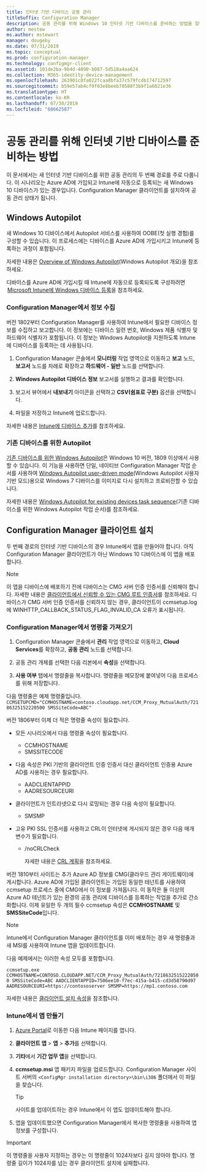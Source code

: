 ```yaml
---
title: 인터넷 기반 디바이스 공동 관리
titleSuffix: Configuration Manager
description: 공동 관리를 위해 Windows 10 인터넷 기반 디바이스를 준비하는 방법을 알아봅니다.
author: mestew
ms.author: mstewart
manager: dougeby
ms.date: 07/31/2019
ms.topic: conceptual
ms.prod: configuration-manager
ms.technology: configmgr-client
ms.assetid: 101de2ba-9b4d-4890-b087-5d518a4aa624
ms.collection: M365-identity-device-management
ms.openlocfilehash: 263901c8fa022fcaa8bfa37c579fcdb174712597
ms.sourcegitcommit: b59e57ab4cf9f03e8beeb70588f3b9f1a6021e36
ms.translationtype: HT
ms.contentlocale: ko-KR
ms.lasthandoff: 07/30/2019
ms.locfileid: "68662587"
---
```

# <a name="how-to-prepare-internet-based-devices-for-co-management"></a>공동 관리를 위해 인터넷 기반 디바이스를 준비하는 방법

이 문서에서는 새 인터넷 기반 디바이스를 위한 공동 관리의 두 번째 경로를 주로 다룹니다. 이 시나리오는 Azure AD에 가입되고 Intune에 자동으로 등록되는 새 Windows 10 디바이스가 있는 경우입니다. Configuration Manager 클라이언트를 설치하여 공동 관리 상태가 됩니다.  

## <a name="windows-autopilot"></a>Windows Autopilot

새 Windows 10 디바이스에서 Autopilot 서비스를 사용하여 OOBE(첫 실행 경험)를 구성할 수 있습니다. 이 프로세스에는 디바이스를 Azure AD에 가입시키고 Intune에 등록하는 과정이 포함됩니다.  

자세한 내용은 [Overview of Windows Autopilot](https://docs.microsoft.com/windows/deployment/windows-autopilot/windows-autopilot)(Windows Autopilot 개요)을 참조하세요.

디바이스를 Azure AD에 가입시킬 때 Intune에 자동으로 등록되도록 구성하려면  [Microsoft Intune에 Windows 디바이스 등록](https://docs.microsoft.com/intune/windows-enroll)을 참조하세요.  

### <a name="gather-information-from-configuration-manager"></a>Configuration Manager에서 정보 수집

버전 1802부터 Configuration Manager를 사용하여 Intune에서 필요한 디바이스 정보를 수집하고 보고합니다. 이 정보에는 디바이스 일련 번호, Windows 제품 식별자 및 하드웨어 식별자가 포함됩니다. 이 정보는 Windows Autopilot을 지원하도록 Intune에 디바이스를 등록하는 데 사용됩니다.

1. Configuration Manager 콘솔에서 **모니터링** 작업 영역으로 이동하고 **보고** 노드, **보고서** 노드를 차례로 확장하고 **하드웨어 - 일반** 노드를 선택합니다.  

2. **Windows Autopilot 디바이스 정보** 보고서를 실행하고 결과를 확인합니다.  

3. 보고서 뷰어에서 **내보내기** 아이콘을 선택하고 **CSV(쉼표로 구분)** 옵션을 선택합니다.  

4. 파일을 저장하고 Intune에 업로드합니다.  

자세한 내용은 [Intune에 디바이스 추가](https://docs.microsoft.com/intune/enrollment-autopilot#add-devices)를 참조하세요.

### <a name="autopilot-for-existing-devices"></a>기존 디바이스를 위한 Autopilot
<!--1358333-->

[기존 디바이스를 위한 Windows Autopilot](https://techcommunity.microsoft.com/t5/Windows-IT-Pro-Blog/New-Windows-Autopilot-capabilities-and-expanded-partner-support/ba-p/260430)은 Windows 10 버전, 1809 이상에서 사용할 수 있습니다. 이 기능을 사용하면 단일, 네이티브 Configuration Manager 작업 순서를 사용하여 [Windows Autopilot user-driven mode](https://docs.microsoft.com/windows/deployment/windows-autopilot/user-driven)(Windows Autopilot 사용자 기반 모드)용으로 Windows 7 디바이스를 이미지로 다시 설치하고 프로비전할 수 있습니다.

자세한 내용은 [Windows Autopilot for existing devices task sequence](/sccm/osd/deploy-use/windows-autopilot-for-existing-devices)(기존 디바이스를 위한 Windows Autopilot 작업 순서)를 참조하세요.

## <a name="install-the-configuration-manager-client"></a>Configuration Manager 클라이언트 설치

두 번째 경로의 인터넷 기반 디바이스의 경우 Intune에서 앱을 만들어야 합니다. 아직 Configuration Manager 클라이언트가 아닌 Windows 10 디바이스에 이 앱을 배포합니다.

> [!Note]  
> 이 앱을 디바이스에 배포하기 전에 디바이스는 CMG 서버 인증 인증서를 신뢰해야 합니다. 자세한 내용은 [클라이언트에서 신뢰할 수 있는 CMG 루트 인증서](/sccm/core/clients/manage/cmg/certificates-for-cloud-management-gateway#bkmk_cmgroot)를 참조하세요. 디바이스가 CMG 서버 인증 인증서를 신뢰하지 않는 경우, 클라이언트이 ccmsetup.log에 WINHTTP_CALLBACK_STATUS_FLAG_INVALID_CA 오류가 표시됩니다.

### <a name="get-the-command-line-from-configuration-manager"></a>Configuration Manager에서 명령줄 가져오기

1. Configuration Manager 콘솔에서 **관리** 작업 영역으로 이동하고, **Cloud Services**를 확장하고, **공동 관리** 노드를 선택합니다.  

2. 공동 관리 개체를 선택한 다음 리본에서 **속성**을 선택합니다.  

3. **사용 여부** 탭에서 명령줄을 복사합니다. 명령줄을 메모장에 붙여넣어 다음 프로세스를 위해 저장합니다.  

다음 명령줄은 예제 명령줄입니다. `CCMSETUPCMD="CCMHOSTNAME=contoso.cloudapp.net/CCM_Proxy_MutualAuth/72186325152220500 SMSSiteCode=ABC"`

<!--1358215-->
버전 1806부터 이제 더 적은 명령줄 속성이 필요합니다.  

- 모든 시나리오에서 다음 명령줄 속성이 필요합니다.  
  - CCMHOSTNAME  
  - SMSSITECODE  

- 다음 속성은 PKI 기반의 클라이언트 인증 인증서 대신 클라이언트 인증용 Azure AD를 사용하는 경우 필요합니다.  
  - AADCLIENTAPPID  
  - AADRESOURCEURI  

- 클라이언트가 인트라넷으로 다시 로밍되는 경우 다음 속성이 필요합니다.  
  - SMSMP  

- 고유 PKI SSL 인증서를 사용하고 CRL이 인터넷에 게시되지 않은 경우 다음 매개 변수가 필요합니다.  
  - /noCRLCheck  

     자세한 내용은 [CRL 계획](/sccm/core/plan-design/security/plan-for-security#BKMK_PlanningForCRLs)을 참조하세요.  

버전 1810부터 사이트는 추가 Azure AD 정보를 CMG(클라우드 관리 게이트웨이)에 게시합니다. Azure AD에 가입된 클라이언트는 가입된 동일한 테넌트를 사용하여 ccmsetup 프로세스 중에 CMG에서 이 정보를 가져옵니다. 이 동작은 둘 이상의 Azure AD 테넌트가 있는 환경의 공동 관리에 디바이스를 등록하는 작업을 추가로 간소화합니다. 이제 유일한 두 개의 필수 ccmsetup 속성은 **CCMHOSTNAME** 및 **SMSSiteCode**입니다.<!--3607731-->

> [!Note]
> Intune에서 Configuration Manager 클라이언트를 이미 배포하는 경우 새 명령줄과 새 MSI를 사용하여 Intune 앱을 업데이트합니다. <!-- SCCMDocs-pr issue 3084 -->

다음 예제에서는 이러한 속성 모두를 포함합니다.

`ccmsetup.exe CCMHOSTNAME=CONTOSO.CLOUDAPP.NET/CCM_Proxy_MutualAuth/72186325152220500 SMSSiteCode=ABC AADCLIENTAPPID=7506ee10-f7ec-415a-b415-cd3d58790d97 AADRESOURCEURI=https://contososerver SMSMP=https://mp1.contoso.com`

자세한 내용은 [클라이언트 설치 속성](/sccm/core/clients/deploy/about-client-installation-properties)을 참조합니다.

### <a name="create-the-app-in-intune"></a>Intune에서 앱 만들기

1. [Azure Portal](https://portal.azure.com)로 이동한 다음 Intune 페이지를 엽니다.  

2. **클라이언트 앱** > **앱** > **추가**를 선택합니다.  

3. **기타**에서 **기간 업무 앱**을 선택합니다.  

4. **ccmsetup.msi** 앱 패키지 파일을 업로드합니다. Configuration Manager 사이트 서버의 `<ConfigMgr installation directory>\bin\i386` 폴더에서 이 파일을 찾습니다.  

    > [!Tip]  
    > 사이트를 업데이트하는 경우 Intune에서 이 앱도 업데이트해야 합니다.  

5. 앱을 업데이트했으면 Configuration Manager에서 복사한 명령줄을 사용하여 앱 정보를 구성합니다.  

> [!IMPORTANT]
> 이 명령줄을 사용자 지정하는 경우는 이 명령줄이 1024자보다 길지 않아야 합니다. 명령줄 길이가 1024자를 넘는 경우 클라이언트 설치에 실패합니다.
